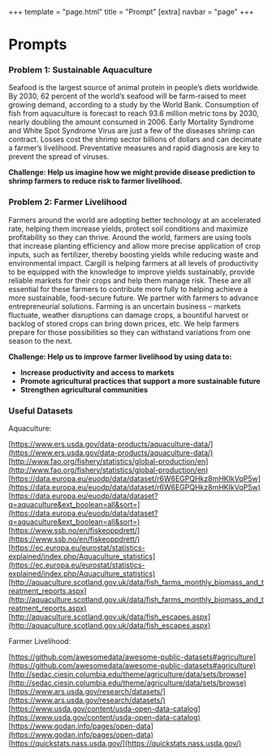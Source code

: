 +++
template = "page.html"
title = "Prompt"
[extra]
navbar = "page"
+++

# Prompts

### Problem 1: Sustainable Aquaculture
Seafood is the largest source of animal protein in people’s diets worldwide. By 2030, 62 percent of the world’s seafood will be farm-raised to meet growing demand, according to a study by the World Bank. Consumption of fish from aquaculture is forecast to reach 93.6 million metric tons by 2030, nearly doubling the amount consumed in 2006. Early Mortality Syndrome and White Spot Syndrome Virus are just a few of the diseases shrimp can contract. Losses cost the shrimp sector billions of dollars and can decimate a farmer’s livelihood. Preventative measures and rapid diagnosis are key to prevent the spread of viruses. 

<p><b>
Challenge: Help us imagine how we might provide disease prediction to shrimp farmers to reduce risk to farmer livelihood.
</b></p>

### Problem 2: Farmer Livelihood
Farmers around the world are adopting better technology at an accelerated rate, helping them increase yields, protect soil conditions and maximize profitability so they can thrive. Around the world, farmers are using tools that increase planting efficiency and allow more precise application of crop inputs, such as fertilizer, thereby boosting yields while reducing waste and environmental impact. Cargill is helping farmers at all levels of productivity to be equipped with the knowledge to improve yields sustainably, provide reliable markets for their crops and help them manage risk. These are all essential for these farmers to contribute more fully to helping achieve a more sustainable, food-secure future.
We partner with farmers to advance entrepreneurial solutions. Farming is an uncertain business – markets fluctuate, weather disruptions can damage crops, a bountiful harvest or backlog of stored crops can bring down prices, etc. We help farmers prepare for those possibilities so they can withstand variations from one season to the next.

<p><b>
Challenge: Help us to improve farmer livelihood by using data to:
<ul>
<li>Increase productivity and access to markets</li>
<li>Promote agricultural practices that support a more sustainable future</li>
<li>Strengthen agricultural communities</li>
</ul>
</b></p>


### Useful Datasets

Aquaculture:<br/>

[https://www.ers.usda.gov/data-products/aquaculture-data/](https://www.ers.usda.gov/data-products/aquaculture-data/)<br/>
[http://www.fao.org/fishery/statistics/global-production/en](http://www.fao.org/fishery/statistics/global-production/en)<br/>
[https://data.europa.eu/euodp/data/dataset/r6W6EGPQHkz8mHKIkVqP5w](https://data.europa.eu/euodp/data/dataset/r6W6EGPQHkz8mHKIkVqP5w)<br/>
[https://data.europa.eu/euodp/data/dataset?q=aquaculture&ext_boolean=all&sort=](https://data.europa.eu/euodp/data/dataset?q=aquaculture&ext_boolean=all&sort=)<br/>
[https://www.ssb.no/en/fiskeoppdrett/](https://www.ssb.no/en/fiskeoppdrett/)<br/>
[https://ec.europa.eu/eurostat/statistics-explained/index.php/Aquaculture_statistics](https://ec.europa.eu/eurostat/statistics-explained/index.php/Aquaculture_statistics)<br/>
[http://aquaculture.scotland.gov.uk/data/fish_farms_monthly_biomass_and_treatment_reports.aspx](http://aquaculture.scotland.gov.uk/data/fish_farms_monthly_biomass_and_treatment_reports.aspx)<br/>
[http://aquaculture.scotland.gov.uk/data/fish_escapes.aspx](http://aquaculture.scotland.gov.uk/data/fish_escapes.aspx)

Farmer Livelihood:<br/>

[https://github.com/awesomedata/awesome-public-datasets#agriculture](https://github.com/awesomedata/awesome-public-datasets#agriculture)<br/>
[http://sedac.ciesin.columbia.edu/theme/agriculture/data/sets/browse](http://sedac.ciesin.columbia.edu/theme/agriculture/data/sets/browse)<br/>
[https://www.ars.usda.gov/research/datasets/](https://www.ars.usda.gov/research/datasets/)<br/>
[https://www.usda.gov/content/usda-open-data-catalog](https://www.usda.gov/content/usda-open-data-catalog)<br/>
[https://www.godan.info/pages/open-data](https://www.godan.info/pages/open-data)<br/>
[https://quickstats.nass.usda.gov/](https://quickstats.nass.usda.gov/)
